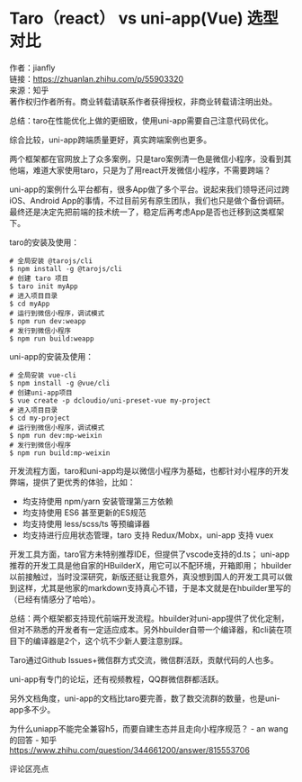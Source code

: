 # Taro（react） vs uni-app(Vue) 选型对比


  
作者：jianfly  
链接：https://zhuanlan.zhihu.com/p/55903320  
来源：知乎  
著作权归作者所有。商业转载请联系作者获得授权，非商业转载请注明出处。







总结：taro在性能优化上做的更细致，使用uni-app需要自己注意代码优化。


综合比较，uni-app跨端质量更好，真实跨端案例也更多。

两个框架都在官网放上了众多案例，只是taro案例清一色是微信小程序，没看到其他端，难道大家使用taro，只是为了用react开发微信小程序，不需要跨端？

uni-app的案例什么平台都有，很多App做了多个平台。说起来我们领导还问过跨iOS、Android App的事情，不过目前另有原生团队，我们也只是做个备份调研。最终还是决定先把前端的技术统一了，稳定后再考虑App是否也迁移到这类框架下。

  

taro的安装及使用：

```text
# 全局安装 @tarojs/cli
$ npm install -g @tarojs/cli
# 创建 taro 项目
$ taro init myApp
# 进入项目目录
$ cd myApp
# 运行到微信小程序，调试模式
$ npm run dev:weapp
# 发行到微信小程序
$ npm run build:weapp
```

uni-app的安装及使用：

```text
# 全局安装 vue-cli
$ npm install -g @vue/cli
# 创建uni-app项目
$ vue create -p dcloudio/uni-preset-vue my-project
# 进入项目目录
$ cd my-project
# 运行到微信小程序，调试模式
$ npm run dev:mp-weixin
# 发行到微信小程序
$ npm run build:mp-weixin
```

开发流程方面，taro和uni-app均是以微信小程序为基础，也都针对小程序的开发弊端，提供了更优秀的体验，比如：

-   均支持使用 npm/yarn 安装管理第三方依赖
-   均支持使用 ES6 甚至更新的ES规范
-   均支持使用 less/scss/ts 等预编译器
-   均支持进行应用状态管理，taro 支持 Redux/Mobx，uni-app 支持 vuex


开发工具方面，taro官方未特别推荐IDE，但提供了vscode支持的d.ts； uni-app推荐的开发工具是他自家的HBuilderX，用它可以不配环境，开箱即用； hbuilder以前接触过，当时没深研究，新版还挺让我意外，真没想到国人的开发工具可以做到这样，尤其是他家的markdown支持真心不错，于是本文就是在hbuilder里写的（已经有情感分了哈哈）。

总结：两个框架都支持现代前端开发流程。hbuilder对uni-app提供了优化定制，但对不熟悉的开发者有一定适应成本。另外hbuilder自带一个编译器，和cli装在项目下的编译器是2个，这个坑不少新人要注意别踩。

 Taro通过Github Issues+微信群方式交流，微信群活跃，贡献代码的人也多。

uni-app有专门的论坛，还有视频教程，QQ群微信群都活跃。

另外文档角度，uni-app的文档比taro要完善，数了数交流群的数量，也是uni-app多不少。







为什么uniapp不能完全兼容h5，而要自建生态并且走向小程序规范？ - an wang的回答 - 知乎 https://www.zhihu.com/question/344661200/answer/815553706

评论区亮点

































